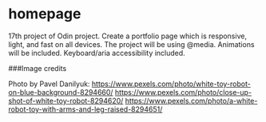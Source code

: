 # homepage

17th project of Odin project. Create a portfolio page which is responsive, light, and fast on all devices. The project will be using @media. Animations will be included. Keyboard/aria accessibility included.

###Image credits

Photo by Pavel Danilyuk: https://www.pexels.com/photo/white-toy-robot-on-blue-background-8294660/
https://www.pexels.com/photo/close-up-shot-of-white-toy-robot-8294620/
https://www.pexels.com/photo/a-white-robot-toy-with-arms-and-leg-raised-8294651/
